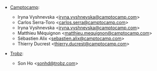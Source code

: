 - [Camptocamp](https://www.camptocamp.com):  
  - Iryna Vyshnevska \<<iryna.vyshnevska@camptocamp.com>\>
  - Carlos Serra-Toro \<<carlos.serra@camptocamp.com>\>
  - Iryna Vyshnevska \<<iryna.vyshnevska@camptocamp.com>\>
  - Matthieu Méquignon \<<matthieu.mequignon@camptocamp.com>\>
  - Sébastien Alix \<<sebastien.alix@camptocamp.com>\>
  - Thierry Ducrest \<<thierry.ducrest@camptocamp.com>\>

- [Trobz](https://trobz.com):  
  - Son Ho \<<sonhd@trobz.com>\>
